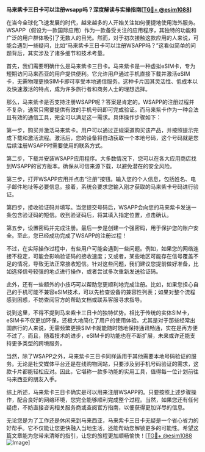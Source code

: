 **马来紫卡三日卡可以注册wsapp吗？深度解读与实操指南[[TG💪+ @esim1088](https://t.me/s/esim1088)]**

在当今全球化飞速发展的时代，越来越多的人开始关注如何便捷地使用海外服务。WSAPP（假设为一款国际应用）作为一款备受关注的应用程序，其独特的功能和广泛的用户群体吸引了无数人的目光。然而，对于初次接触这款应用的人来说，可能会遇到一些疑问，比如“马来紫卡三日卡可以注册WSAPP吗？”这看似简单的问题背后，其实涉及了诸多细节和技术考量。

首先，我们需要明确什么是马来紫卡三日卡。马来紫卡是一种虚拟eSIM卡，专为短期访问马来西亚的用户提供便利。它允许用户通过手机直接下载并激活eSIM卡，无需物理更换SIM卡即可享受本地通信服务。这种卡片因其灵活性、低成本以及快速激活的特点，成为许多旅行者和商务人士的理想选择。

那么，马来紫卡是否支持注册WSAPP呢？答案是肯定的。WSAPP的注册过程并不复杂，通常只需要提供有效的手机号码即可完成验证。而马来紫卡作为一种合法且有效的通信工具，完全可以满足这一需求。具体操作步骤如下：

第一步，购买并激活马来紫卡。用户可以通过正规渠道购买该产品，并按照提示完成下载和激活流程。激活后，您的设备将自动获取一个本地号码，这个号码就是您后续注册WSAPP时需要使用的联系方式。

第二步，下载并安装WSAPP应用程序。大多数情况下，您可以在各大应用商店找到WSAPP的官方版本。确保从可信来源下载，以避免潜在的安全风险。

第三步，打开WSAPP应用并点击“注册”按钮。输入您的个人信息，包括姓名、电子邮件地址等必要信息。接着，系统会要求您输入刚才获取的马来紫卡号码进行验证。

第四步，接收验证码并填写。当您提交号码后，WSAPP会向您的马来紫卡发送一条包含验证码的短信。收到验证码后，将其填入指定位置，点击确认。

第五步，设置密码并完成注册。最后一步是创建一个强密码，用于保护您的账户安全。至此，您已经成功完成了WSAPP的注册过程！

不过，在实际操作过程中，有些用户可能会遇到一些问题。例如，如果您的网络连接不稳定，可能会影响验证码的接收速度；又或者，某些地区可能存在信号覆盖不足的情况，导致无法正常接收短信。针对这些问题，我们建议您提前做好准备，比如选择信号较强的地点进行操作，或者尝试多次重新发送验证码。

此外，还有一些额外的小技巧可以帮助您更顺利地完成注册。比如，如果您担心自己的手机可能不兼容eSIM技术，可以先检查设备的兼容性列表；如果对整个流程感到困惑，不妨查阅官方的帮助文档或联系客服寻求指导。

说到这里，不得不提到马来紫卡三日卡的独特优势。相比于传统的实体SIM卡，eSIM卡不仅更加环保，还极大地简化了用户的使用体验。尤其是对于那些经常出国旅行的人来说，无需频繁更换SIM卡就能随时随地保持通讯畅通，实在是再方便不过了。而且，随着技术的进步，eSIM卡的功能也在不断扩展，未来或许还能支持更多类型的跨境服务。

当然，除了WSAPP之外，马来紫卡三日卡同样适用于其他需要本地号码验证的服务。无论是社交媒体平台还是在线购物网站，只要涉及到手机号码验证的需求，这款卡片都能轻松应对。因此，它堪称一款多功能的实用工具，值得每一位计划前往马来西亚的朋友入手。

综上所述，马来紫卡三日卡确实是可以用来注册WSAPP的。只要按照上述步骤操作，配合良好的网络环境，您完全能够顺利完成整个过程。当然，如果您还有任何疑虑，不妨直接咨询相关服务商或查阅官方指南，以便获得更加详尽的信息。

无论您是为了工作还是休闲来到马来西亚，马来紫卡三日卡无疑是一个省心省力的好帮手。它不仅能让您更快融入当地生活，还能帮助您解锁更多的可能性。希望这篇文章能为您带来清晰的指引，让您的旅程更加顺畅愉快！[[TG💪+ @esim1088](https://t.me/s/esim1088) ![Image](https://i.postimg.cc/4NQfJmqS/Snipaste-2025-05-13-00-14-12.png)]